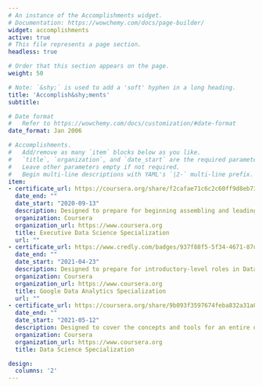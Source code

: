 ```yaml
---
# An instance of the Accomplishments widget.
# Documentation: https://wowchemy.com/docs/page-builder/
widget: accomplishments
active: true
# This file represents a page section.
headless: true

# Order that this section appears on the page.
weight: 50

# Note: `&shy;` is used to add a 'soft' hyphen in a long heading.
title: 'Accomplish&shy;ments'
subtitle:

# Date format
#   Refer to https://wowchemy.com/docs/customization/#date-format
date_format: Jan 2006

# Accomplishments.
#   Add/remove as many `item` blocks below as you like.
#   `title`, `organization`, and `date_start` are the required parameters.
#   Leave other parameters empty if not required.
#   Begin multi-line descriptions with YAML's `|2-` multi-line prefix.
item:
- certificate_url: https://coursera.org/share/f2cafae71c6c2c60ff9d8eb733728f66
  date_end: ""
  date_start: "2020-09-13"
  description: Designed to prepare for beginning assembling and leading a data science enterprise.
  organization: Coursera
  organization_url: https://www.coursera.org
  title: Executive Data Science Specialization
  url: ""
- certificate_url: https://www.credly.com/badges/937f88f5-5f34-4671-87d4-ace5eae88015/public_url
  date_end: ""
  date_start: "2021-04-23"
  description: Designed to prepare for introductory-level roles in Data Analytics
  organization: Coursera
  organization_url: https://www.coursera.org
  title: Google Data Analytics Specialization
  url: ""
- certificate_url: https://coursera.org/share/9b093f3597674feba832a31a057bed73
  date_end: ""
  date_start: "2021-05-12"
  description: Designed to cover the concepts and tools for an entire data science pipeline.
  organization: Coursera
  organization_url: https://www.coursera.org
  title: Data Science Specialization

design:
  columns: '2' 
---
```

